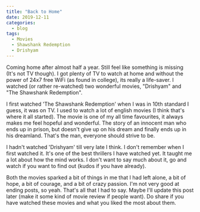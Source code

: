 ```yaml
---
title: "Back to Home"
date: 2019-12-11
categories:
  - blog
tags:
  - Movies
  - Shawshank Redemption
  - Drishyam
---
```


Coming home after almost half a year. Still feel like something is missing (It's not TV though). I got plenty of TV to watch at home and without the power of 24x7 free WiFi (as found in college), its really a life-saver. I watched (or rather re-watched) two wonderful movies, "Drishyam" and "The Shawshank Redemption".

I first watched 'The Shawshank Redemption' when I was in 10th standard I guess, it was on TV. I used to watch a lot of english movies (I think that's where it all started). The movie is one of my all time favourites, it always makes me feel hopeful and wonderful. The story of an innocent man who ends up in prison, but doesn't give up on his dream and finally ends up in his dreamland. That's the man, everyone should strive to be.

I hadn't watched 'Drishyam' till very late I think. I don't remember when I first watched it. It's one of the best thrillers I have watched yet. It taught me a lot about how the mind works. I don't want to say much about it, go and watch if you want to find out (kudos if you have already).

Both the movies sparked a bit of things in me that I had left alone, a bit of hope, a bit of courage, and a bit of crazy passion. I'm not very good at ending posts, so yeah. That's all that I had to say. Maybe I'll update this post later (make it some kind of movie review if people want).
Do share if you have watched these movies and what you liked the most about them.
